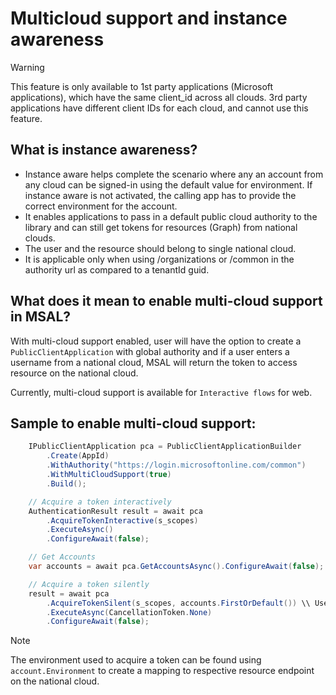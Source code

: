 # Multicloud support and instance awareness

>[!WARNING]
>This feature is only available to 1st party applications (Microsoft applications), which have the same client_id across all clouds. 3rd party applications have different client IDs for each cloud, and cannot use this feature.

## What is instance awareness?

* Instance aware helps complete the scenario where any an account from any cloud can be signed-in using the default value for environment. If instance aware is not activated, the calling app has to provide the correct environment for the account.
* It enables applications to pass in a default public cloud authority to the library and can still get tokens for resources (Graph) from national clouds.
* The user and the resource should belong to single national cloud.
* It is applicable only when using /organizations or /common in the authority url as compared to a tenantId guid.

## What does it mean to enable multi-cloud support in MSAL?

With multi-cloud support enabled, user will have the option to create a `PublicClientApplication` with global authority and if a user enters a username from a national cloud, MSAL will return the token to access resource on the national cloud.

Currently, multi-cloud support is available for `Interactive flows` for web. 

## Sample to enable multi-cloud support:

```csharp
    IPublicClientApplication pca = PublicClientApplicationBuilder
        .Create(AppId)
        .WithAuthority("https://login.microsoftonline.com/common")
        .WithMultiCloudSupport(true)
        .Build();

    // Acquire a token interactively
    AuthenticationResult result = await pca
        .AcquireTokenInteractive(s_scopes)
        .ExecuteAsync()
        .ConfigureAwait(false);

    // Get Accounts
    var accounts = await pca.GetAccountsAsync().ConfigureAwait(false);

    // Acquire a token silently
    result = await pca
        .AcquireTokenSilent(s_scopes, accounts.FirstOrDefault()) \\ Use the account to make the silent call
        .ExecuteAsync(CancellationToken.None)
        .ConfigureAwait(false);
```

>[!NOTE]
>The environment used to acquire a token can be found using `account.Environment` to create a mapping to respective resource endpoint on the national cloud.

